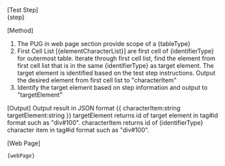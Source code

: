 [Test Step]  
{step}

[Method]

1. The PUG in web page section provide scope of a {tableType}
2. First Cell List [{elementCharacterList}] are first cell of {identifierType} for outermost table. Iterate through first cell list, find the element from first cell list that is in the same {identifierType} as target element. The target element is identified based on the test step instructions. Output the desired element from first cell list to "characterItem"
3. Identify the target element based on step information and output to "targetElement"

[Output]
Output result in JSON format
{{
  characterItem:string
  targetElement:string
}}
targetElement returns id of target element in tag#id format such as "div#100".
characterItem returns id of {identifierType} character item in tag#id format such as "div#100".

[Web Page]  

```PUG
{webPage}
